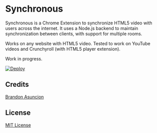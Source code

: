# Synchronous

Synchronous is a Chrome Extension to synchronize HTML5 video with users across the internet. It uses a Node.js backend to maintain synchronization between clients, with support for multiple rooms.

Works on any website with HTML5 video. Tested to work on YouTube videos and Crunchyroll (with HTML5 player extension).

Work in progress.

[![Deploy](https://www.herokucdn.com/deploy/button.svg)](https://heroku.com/deploy)

## Credits
[Brandon Asuncion](mailto:me@brandonasuncion.tech)

## License
[MIT License](https://choosealicense.com/licenses/mit/)